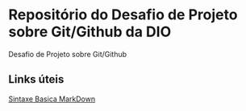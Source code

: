 # Repositório do Desafio de Projeto sobre Git/Github da DIO
Desafio de Projeto sobre Git/Github

## Links úteis 
[Sintaxe Basica MarkDown](https://www.markdownguide.org/basic-syntax/)
